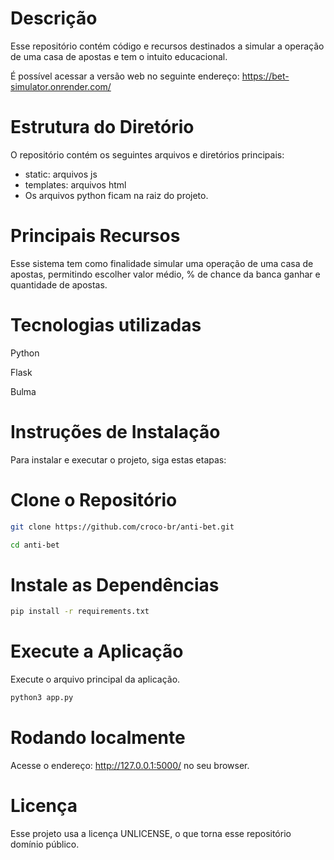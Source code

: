 # Descrição
Esse repositório contém código e recursos destinados a simular a operação de uma casa de apostas e tem o intuito educacional.

É possível acessar a versão web no seguinte endereço: https://bet-simulator.onrender.com/

# Estrutura do Diretório
O repositório contém os seguintes arquivos e diretórios principais:

- static: arquivos js
- templates: arquivos html
- Os arquivos python ficam na raiz do projeto.

# Principais Recursos
Esse sistema tem como finalidade simular uma operação de uma casa de apostas, permitindo escolher valor médio, % de chance da banca ganhar e quantidade de apostas.

# Tecnologias utilizadas
Python

Flask

Bulma

# Instruções de Instalação
Para instalar e executar o projeto, siga estas etapas:

# Clone o Repositório
```bash
git clone https://github.com/croco-br/anti-bet.git

cd anti-bet
```


# Instale as Dependências
```bash
pip install -r requirements.txt
```

# Execute a Aplicação
Execute o arquivo principal da aplicação. 

```bash
python3 app.py
```

# Rodando localmente

Acesse o endereço: http://127.0.0.1:5000/ no seu browser.


# Licença
Esse projeto usa a licença UNLICENSE, o que torna esse repositório domínio público.


